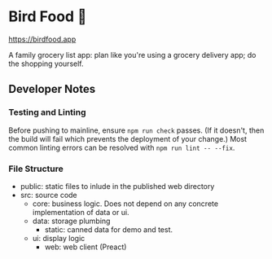 # Bird Food 🦉

https://birdfood.app

A family grocery list app: plan like you're using a grocery delivery app; do the
shopping yourself.

## Developer Notes
### Testing and Linting

Before pushing to mainline, ensure `npm run check` passes. (If it doesn't, then
the build will fail which prevents the deployment of your change.) Most common
linting errors can be resolved with `npm run lint -- --fix`.

### File Structure

- public: static files to inlude in the published web directory
- src: source code
  - core: business logic. Does not depend on any concrete implementation of data or ui.
  - data: storage plumbing
    - static: canned data for demo and test.
  - ui: display logic
    - web: web client (Preact)

